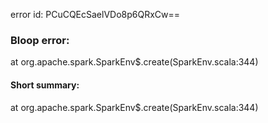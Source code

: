 error id: PCuCQEcSaelVDo8p6QRxCw==
### Bloop error:

at org.apache.spark.SparkEnv$.create(SparkEnv.scala:344)
#### Short summary: 

at org.apache.spark.SparkEnv$.create(SparkEnv.scala:344)